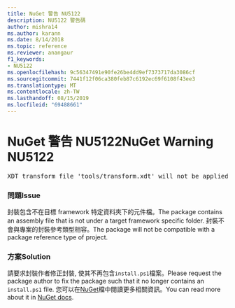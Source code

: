 ```yaml
---
title: NuGet 警告 NU5122
description: NU5122 警告碼
author: mishra14
ms.author: karann
ms.date: 8/14/2018
ms.topic: reference
ms.reviewer: anangaur
f1_keywords:
- NU5122
ms.openlocfilehash: 9c56347491e90fe26be4dd9ef7373717da3086cf
ms.sourcegitcommit: 7441f12f06ca380feb87c6192ec69f6108f43ee3
ms.translationtype: MT
ms.contentlocale: zh-TW
ms.lasthandoff: 08/15/2019
ms.locfileid: "69488661"
---
```

# <a name="nuget-warning-nu5122"></a><span data-ttu-id="a62ec-103">NuGet 警告 NU5122</span><span class="sxs-lookup"><span data-stu-id="a62ec-103">NuGet Warning NU5122</span></span>
<pre>XDT transform file 'tools/transform.xdt' will not be applied when the package is installed after the migration.</pre>

### <a name="issue"></a><span data-ttu-id="a62ec-104">問題</span><span class="sxs-lookup"><span data-stu-id="a62ec-104">Issue</span></span>

<span data-ttu-id="a62ec-105">封裝包含不在目標 framework 特定資料夾下的元件檔。</span><span class="sxs-lookup"><span data-stu-id="a62ec-105">The package contains an assembly file that is not under a target framework specific folder.</span></span> <span data-ttu-id="a62ec-106">封裝不會與專案的封裝參考類型相容。</span><span class="sxs-lookup"><span data-stu-id="a62ec-106">The package will not be compatible with a package reference type of project.</span></span>


### <a name="solution"></a><span data-ttu-id="a62ec-107">方案</span><span class="sxs-lookup"><span data-stu-id="a62ec-107">Solution</span></span>

<span data-ttu-id="a62ec-108">請要求封裝作者修正封裝, 使其不再包含`install.ps1`檔案。</span><span class="sxs-lookup"><span data-stu-id="a62ec-108">Please request the package author to fix the package such that it no longer contains an `install.ps1` file.</span></span> <span data-ttu-id="a62ec-109">您可以在[NuGet](https://docs.microsoft.com/en-us/nuget/consume-packages/migrate-packages-config-to-package-reference)檔中閱讀更多相關資訊。</span><span class="sxs-lookup"><span data-stu-id="a62ec-109">You can read more about it in [NuGet docs](https://docs.microsoft.com/en-us/nuget/consume-packages/migrate-packages-config-to-package-reference).</span></span>

